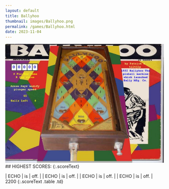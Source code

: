 ```yaml
---
layout: default
title: Ballyhoo
thumbnail: images/Ballyhoo.png
permalink: /games/Ballyhoo.html
date: 2023-11-04
---
```


<img src="../images/Ballyhoo.png" class="gameThumbnail img-fluid mx-auto align-middle">
## HIGHEST SCORES:
{:.scoreText}

| ECHO | is | off. | 
| ECHO | is | off. | 
| ECHO | is | off. | 
| ECHO | is | off. | 
2200 
{:.scoreText .table .td}
